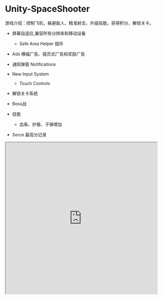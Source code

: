 # Unity-SpaceShooter

游戏介绍：控制飞机，躲避敌人，精准射击，升级技能，获得积分，解锁关卡。

- 屏幕自适应,兼容所有分辨率和移动设备
  - Safe Area Helper 插件
- Ads 横幅广告、插页式广告和奖励广告
- 通知弹窗 Notifications

- New Input System
  - Touch Controls

- 解锁关卡系统
- Boss战
- 技能
  - 血条、护盾、子弹增加
- Sorce 最高分记录
<div align="center"> <iframe id="video" width="500" height="500" src="https://github.com/GavinGroves/gavingroves.github.io/assets/66084756/62e590c3-96d7-4048-9164-4b4e168d43c1"></iframe> </div>
